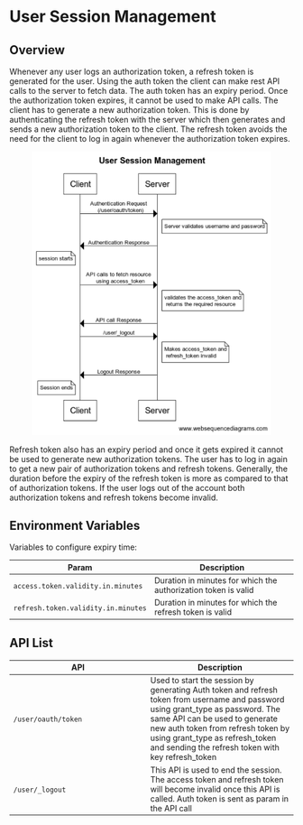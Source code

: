 # User Session Management

## Overview

Whenever any user logs an authorization token, a refresh token is generated for the user. Using the auth token the client can make rest API calls to the server to fetch data. The auth token has an expiry period. Once the authorization token expires, it cannot be used to make API calls. The client has to generate a new authorization token. This is done by authenticating the refresh token with the server which then generates and sends a new authorization token to the client. The refresh token avoids the need for the client to log in again whenever the authorization token expires.

<figure><img src="../../../.gitbook/assets/A_User1.png" alt=""><figcaption></figcaption></figure>

Refresh token also has an expiry period and once it gets expired it cannot be used to generate new authorization tokens. The user has to log in again to get a new pair of authorization tokens and refresh tokens. Generally, the duration before the expiry of the refresh token is more as compared to that of authorization tokens. If the user logs out of the account both authorization tokens and refresh tokens become invalid.

## Environment Variables  <a href="#environment-variables-to-configure-expiry-time" id="environment-variables-to-configure-expiry-time"></a>

Variables to configure expiry time:

| Param                               | Description                                                    |
| ----------------------------------- | -------------------------------------------------------------- |
| `access.token.validity.in.minutes`  | Duration in minutes for which the authorization token is valid |
| `refresh.token.validity.in.minutes` | Duration in minutes for which the refresh token is valid       |

## API List <a href="#api" id="api"></a>

<table><thead><tr><th width="229">API</th><th>Description</th></tr></thead><tbody><tr><td><code>/user/oauth/token</code></td><td>Used to start the session by generating Auth token and refresh token from username and password using grant_type as password. The same API can be used to generate new auth token from refresh token by using grant_type as refresh_token and sending the refresh token with key refresh_token</td></tr><tr><td><code>/user/_logout</code></td><td>This API is used to end the session. The access token and refresh token will become invalid once this API is called. Auth token is sent as param in the API call</td></tr></tbody></table>

